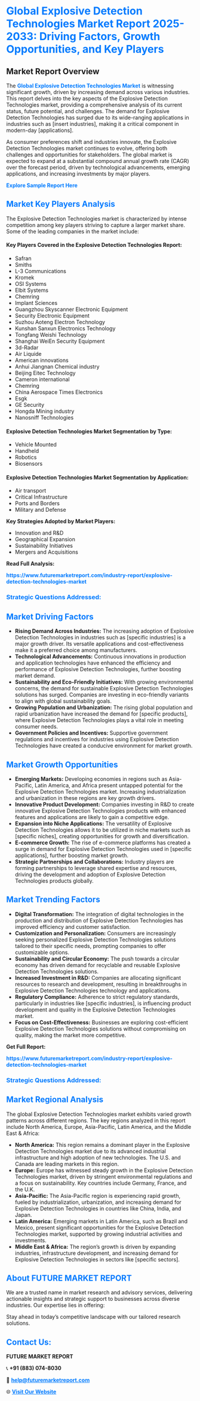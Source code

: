 <h1 style="color: #007BFF;">Global Explosive Detection Technologies Market Report 2025-2033: Driving Factors, Growth Opportunities, and Key Players</h1>

<section id="overview">
<h2>Market Report Overview</h2>
<p>The <a href="https://www.futuremarketreport.com/industry-report/explosive-detection-technologies-market" style="color: #007BFF; text-decoration: none;"><strong>Global Explosive Detection Technologies Market</strong></a> is witnessing significant growth, driven by increasing demand across various industries. This report delves into the key aspects of the Explosive Detection Technologies market, providing a comprehensive analysis of its current status, future potential, and challenges. The demand for Explosive Detection Technologies has surged due to its wide-ranging applications in industries such as [insert industries], making it a critical component in modern-day [applications].</p>
<p>As consumer preferences shift and industries innovate, the Explosive Detection Technologies market continues to evolve, offering both challenges and opportunities for stakeholders. The global market is expected to expand at a substantial compound annual growth rate (CAGR) over the forecast period, driven by technological advancements, emerging applications, and increasing investments by major players.</p>
</section>

<section id="overview">
<p><a href="https://www.futuremarketreport.com/request-sample/reportId=61542" style="color: #007BFF; text-decoration: none;"><strong>Explore Sample Report Here</strong></a></p>
</section>

<section id="key-players">
<h2 style="color: #007BFF;">Market Key Players Analysis</h2>
<p>The Explosive Detection Technologies market is characterized by intense competition among key players striving to capture a larger market share. Some of the leading companies in the market include:</p>
<h4>Key Players Covered in the Explosive Detection Technologies Report:</h4>
<ul><li>Safran</li><li>Smiths</li><li>L-3 Communications</li><li>Kromek</li><li>OSI Systems</li><li>Elbit Systems</li><li>Chemring</li><li>Implant Sciences</li><li>Guangzhou Skyscanner Electronic Equipment</li><li>Security Electronic Equipment</li><li>Suzhou Aoteng Electron Technology</li><li>Kunshan Sanxun Electronics Technology</li><li>Tongfang Weishi Technology</li><li>Shanghai WeiEn Security Equipment</li><li>3d-Radar</li><li>Air Liquide</li><li>American innovations</li><li>Anhui Jiangnan Chemical industry</li><li>Beijing Eitec Technology</li><li>Cameron international</li><li>Chemring</li><li>China Aerospace Times Electronics</li><li>Esgk</li><li>GE Security</li><li>Hongda Mining industry</li><li>Nanosniff Technologies</li></ul>
<h4>Explosive Detection Technologies Market Segmentation by Type:</h4>
<ul><li>Vehicle Mounted</li><li>Handheld</li><li>Robotics</li><li>Biosensors</li></ul>

<h4>Explosive Detection Technologies Market Segmentation by Application:</h4>
<ul><li>Air transport</li><li>Critical Infrastructure</li><li>Ports and Borders</li><li>Military and Defense</li></ul>
<p><strong>Key Strategies Adopted by Market Players:</strong></p>
<ul>
<li>Innovation and R&D</li>
<li>Geographical Expansion</li>
<li>Sustainability Initiatives</li>
<li>Mergers and Acquisitions</li>
</ul>
</section>

<section>
<p><strong>Read Full Analysis: </strong></p><a href="https://www.futuremarketreport.com/industry-report/explosive-detection-technologies-market" style="color: #007BFF; text-decoration: none;"><strong>https://www.futuremarketreport.com/industry-report/explosive-detection-technologies-market</strong></a>
<h3 style="color: #007BFF;">Strategic Questions Addressed:</h3>
</section>

<section id="driving-factors">
<h2 style="color: #007BFF;">Market Driving Factors</h2>
<ul>
<li><strong>Rising Demand Across Industries:</strong> The increasing adoption of Explosive Detection Technologies in industries such as [specific industries] is a major growth driver. Its versatile applications and cost-effectiveness make it a preferred choice among manufacturers.</li>
<li><strong>Technological Advancements:</strong> Continuous innovations in production and application technologies have enhanced the efficiency and performance of Explosive Detection Technologies, further boosting market demand.</li>
<li><strong>Sustainability and Eco-Friendly Initiatives:</strong> With growing environmental concerns, the demand for sustainable Explosive Detection Technologies solutions has surged. Companies are investing in eco-friendly variants to align with global sustainability goals.</li>
<li><strong>Growing Population and Urbanization:</strong> The rising global population and rapid urbanization have increased the demand for [specific products], where Explosive Detection Technologies plays a vital role in meeting consumer needs.</li>
<li><strong>Government Policies and Incentives:</strong> Supportive government regulations and incentives for industries using Explosive Detection Technologies have created a conducive environment for market growth.</li>
</ul>
</section>

<section id="growth-opportunities">
<h2 style="color: #007BFF;">Market Growth Opportunities</h2>
<ul>
<li><strong>Emerging Markets:</strong> Developing economies in regions such as Asia-Pacific, Latin America, and Africa present untapped potential for the Explosive Detection Technologies market. Increasing industrialization and urbanization in these regions are key growth drivers.</li>
<li><strong>Innovative Product Development:</strong> Companies investing in R&D to create innovative Explosive Detection Technologies products with enhanced features and applications are likely to gain a competitive edge.</li>
<li><strong>Expansion into Niche Applications:</strong> The versatility of Explosive Detection Technologies allows it to be utilized in niche markets such as [specific niches], creating opportunities for growth and diversification.</li>
<li><strong>E-commerce Growth:</strong> The rise of e-commerce platforms has created a surge in demand for Explosive Detection Technologies used in [specific applications], further boosting market growth.</li>
<li><strong>Strategic Partnerships and Collaborations:</strong> Industry players are forming partnerships to leverage shared expertise and resources, driving the development and adoption of Explosive Detection Technologies products globally.</li>
</ul>
</section>

<section id="trending-factors">
<h2 style="color: #007BFF;">Market Trending Factors</h2>
<ul>
<li><strong>Digital Transformation:</strong> The integration of digital technologies in the production and distribution of Explosive Detection Technologies has improved efficiency and customer satisfaction.</li>
<li><strong>Customization and Personalization:</strong> Consumers are increasingly seeking personalized Explosive Detection Technologies solutions tailored to their specific needs, prompting companies to offer customizable options.</li>
<li><strong>Sustainability and Circular Economy:</strong> The push towards a circular economy has driven demand for recyclable and reusable Explosive Detection Technologies solutions.</li>
<li><strong>Increased Investment in R&D:</strong> Companies are allocating significant resources to research and development, resulting in breakthroughs in Explosive Detection Technologies technology and applications.</li>
<li><strong>Regulatory Compliance:</strong> Adherence to strict regulatory standards, particularly in industries like [specific industries], is influencing product development and quality in the Explosive Detection Technologies market.</li>
<li><strong>Focus on Cost-Effectiveness:</strong> Businesses are exploring cost-efficient Explosive Detection Technologies solutions without compromising on quality, making the market more competitive.</li>
</ul>
</section>

<section>
<p><strong>Get Full Report: </strong></p><a href="https://www.futuremarketreport.com/industry-report/explosive-detection-technologies-market" style="color: #007BFF; text-decoration: none;"><strong>https://www.futuremarketreport.com/industry-report/explosive-detection-technologies-market</strong></a>
<h3 style="color: #007BFF;">Strategic Questions Addressed:</h3>
</section>


<section id="regional-analysis">
<h2 style="color: #007BFF;">Market Regional Analysis</h2>
<p>The global Explosive Detection Technologies market exhibits varied growth patterns across different regions. The key regions analyzed in this report include North America, Europe, Asia-Pacific, Latin America, and the Middle East & Africa:</p>
<ul>
<li><strong>North America:</strong> This region remains a dominant player in the Explosive Detection Technologies market due to its advanced industrial infrastructure and high adoption of new technologies. The U.S. and Canada are leading markets in this region.</li>
<li><strong>Europe:</strong> Europe has witnessed steady growth in the Explosive Detection Technologies market, driven by stringent environmental regulations and a focus on sustainability. Key countries include Germany, France, and the U.K.</li>
<li><strong>Asia-Pacific:</strong> The Asia-Pacific region is experiencing rapid growth, fueled by industrialization, urbanization, and increasing demand for Explosive Detection Technologies in countries like China, India, and Japan.</li>
<li><strong>Latin America:</strong> Emerging markets in Latin America, such as Brazil and Mexico, present significant opportunities for the Explosive Detection Technologies market, supported by growing industrial activities and investments.</li>
<li><strong>Middle East & Africa:</strong> The region’s growth is driven by expanding industries, infrastructure development, and increasing demand for Explosive Detection Technologies in sectors like [specific sectors].</li>
</ul>
</section>

<footer>
<h2 style="color: #007BFF;">About FUTURE MARKET REPORT</h2>
<p>We are a trusted name in market research and advisory services, delivering actionable insights and strategic support to businesses across diverse industries. Our expertise lies in offering:</p>

<p>Stay ahead in today’s competitive landscape with our tailored research solutions.</p>

<h2 style="color: #007BFF;">Contact Us:</h2>
<p><strong>FUTURE MARKET REPORT</strong></p>
<p>📞 <strong>+91 (883) 074-8030</strong></p>
<p>📧 <strong><a href="mailto:help@futuremarketreport.com" style="color: #007BFF;">help@futuremarketreport.com</a></strong></p>
<p>🌐 <strong><a href="https://www.futuremarketreport.com/" style="color: #007BFF;">Visit Our Website</a></strong></p>
</footer>